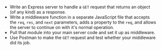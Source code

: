 - Write an Express server to handle a `GET` request that returns an object (of any kind) as a response.
- Write a middleware function in a separate JavaScript file that accepts the `req`, `res`, and `next` parameters, adds a property to the `req`, and allows the server to continue on with it's normal operation.
- Pull that module into your main server code and set it up as middleware.
- Use Postman to make the `GET` request and test whether your middleware did its job.